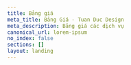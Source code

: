 ```yaml
---
title: Bảng giá
meta_title: Bảng Giá - Tuan Duc Design
meta_description: Bảng giá các dịch vụ
canonical_url: lorem-ipsum
no_index: false
sections: []
layout: landing
---
```

